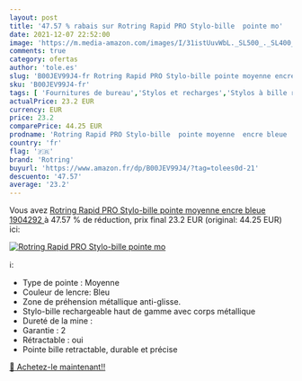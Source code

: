 ```yaml
---
layout: post
title: '47.57 % rabais sur Rotring Rapid PRO Stylo-bille  pointe mo'
date: 2021-12-07 22:52:00
image: 'https://m.media-amazon.com/images/I/31istUuvWbL._SL500_._SL400_.jpg'
comments: true
category: ofertas
author: 'tole.es'
slug: 'B00JEV99J4-fr Rotring Rapid PRO Stylo-bille pointe moyenne encre bleue...'
sku: 'B00JEV99J4-fr'
tags: [ 'Fournitures de bureau','Stylos et recharges','Stylos à bille rétractable','rotring','Écriture', ]
actualPrice: 23.2 EUR
currency: EUR
price: 23.2
comparePrice: 44.25 EUR
prodname: 'Rotring Rapid PRO Stylo-bille  pointe moyenne  encre bleue  1904292 '
country: 'fr'
flag: '🇫🇷'
brand: 'Rotring'
buyurl: 'https://www.amazon.fr/dp/B00JEV99J4/?tag=tolees0d-21'
descuento: '47.57'
average: '23.2'
---
```


Vous avez [Rotring Rapid PRO Stylo-bille  pointe moyenne  encre bleue  1904292 ](https://www.amazon.fr/dp/B00JEV99J4/?tag=tolees0d-21)  à  47.57 % de réduction, prix final  23.2 EUR (original: 44.25 EUR) ici:

[![Rotring Rapid PRO Stylo-bille  pointe mo](https://m.media-amazon.com/images/I/31istUuvWbL._SL500_._SL400_.jpg)](https://www.amazon.fr/dp/B00JEV99J4/?tag=tolees0d-21)

ℹ️:

- Type de pointe : Moyenne
- Couleur de lencre: Bleu
- Zone de préhension métallique anti-glisse.
- Stylo-bille rechargeable haut de gamme avec corps métallique
- Dureté de la mine :
- Garantie : 2
- Rétractable : oui
- Pointe bille retractable, durable et précise

[🛒 Achetez-le maintenant!!](https://www.amazon.fr/dp/B00JEV99J4/?tag=tolees0d-21)
